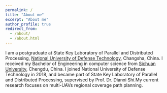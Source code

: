 ```yaml
---
permalink: /
title: "About me"
excerpt: "About me"
author_profile: true
redirect_from: 
  - /about/
  - /about.html
---
```


I am a postgraduate at State Key Laboratory of Parallel and Distributed Processing, [National University of Defense Technology](https://english.nudt.edu.cn), Changsha, China. I received my Bachelor of Engineering in computer science from [Sichuan University](http://www.scu.edu.cn/), Chengdu, China. I joined National University of Defense Technology in 2018, and became part of State Key Laboratory of Parallel and Distributed Processing, supervised by Prof. Dr. Dianxi Shi.My current research focuses on multi-UAVs regional coverage path planning.
 
